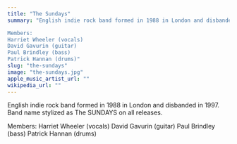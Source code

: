 ```yaml
---
title: "The Sundays"
summary: "English indie rock band formed in 1988 in London and disbanded in 1997. Band name stylized as The SUNDAYS on all releases.

Members:
Harriet Wheeler (vocals)
David Gavurin (guitar)
Paul Brindley (bass)
Patrick Hannan (drums)"
slug: "the-sundays"
image: "the-sundays.jpg"
apple_music_artist_url: ""
wikipedia_url: ""
---
```


English indie rock band formed in 1988 in London and disbanded in 1997. Band name stylized as The SUNDAYS on all releases.

Members:
Harriet Wheeler (vocals)
David Gavurin (guitar)
Paul Brindley (bass)
Patrick Hannan (drums)